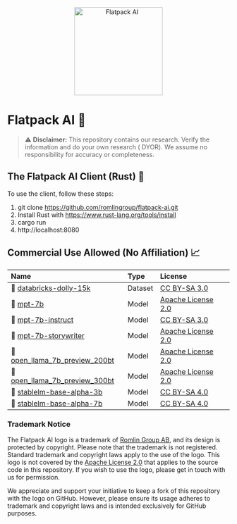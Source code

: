 <div align="center">
  <img src="https://raw.githubusercontent.com/romlingroup/flatpack-ai/main/client/static/images/flatpack_ai_logo.svg" width="200" height="200" alt="Flatpack AI">
</div>

# Flatpack AI 🤖

> :warning: **Disclaimer:** This repository contains our research. Verify the information and do your own research (
> DYOR). We assume no responsibility for accuracy or completeness.

## The Flatpack AI Client (Rust) 🦀

To use the client, follow these steps:

1. git clone https://github.com/romlingroup/flatpack-ai.git
2. Install Rust with https://www.rust-lang.org/tools/install
3. cargo run
4. http://localhost:8080

## Commercial Use Allowed (No Affiliation) 📈

| Name                                                                                                 | Type    | License                                                           |
|:-----------------------------------------------------------------------------------------------------|:--------|:------------------------------------------------------------------|
| 🤗 [databricks-dolly-15k](https://huggingface.co/datasets/databricks/databricks-dolly-15k)           | Dataset | [CC BY-SA 3.0](https://creativecommons.org/licenses/by-sa/3.0/)   |
| 🤗 [mpt-7b](https://huggingface.co/mosaicml/mpt-7b)                                                  | Model   | [Apache License 2.0](https://www.apache.org/licenses/LICENSE-2.0) |
| 🤗 [mpt-7b-instruct](https://huggingface.co/mosaicml/mpt-7b-instruct)                                | Model   | [CC BY-SA 3.0](https://creativecommons.org/licenses/by-sa/3.0/)   |
| 🤗 [mpt-7b-storywriter](https://huggingface.co/mosaicml/mpt-7b-storywriter)                          | Model   | [Apache License 2.0](https://www.apache.org/licenses/LICENSE-2.0) |
| 🤗 [open_llama_7b_preview_200bt](https://huggingface.co/openlm-research/open_llama_7b_preview_200bt) | Model   | [Apache License 2.0](https://www.apache.org/licenses/LICENSE-2.0) |
| 🤗 [open_llama_7b_preview_300bt](https://huggingface.co/openlm-research/open_llama_7b_preview_300bt) | Model   | [Apache License 2.0](https://www.apache.org/licenses/LICENSE-2.0) |
| 🤗 [stablelm-base-alpha-3b](https://huggingface.co/stabilityai/stablelm-base-alpha-3b)               | Model   | [CC BY-SA 4.0](https://creativecommons.org/licenses/by-sa/4.0/)   |
| 🤗 [stablelm-base-alpha-7b](https://huggingface.co/stabilityai/stablelm-base-alpha-7b)               | Model   | [CC BY-SA 4.0](https://creativecommons.org/licenses/by-sa/4.0/)   |

### Trademark Notice

The Flatpack AI logo is a trademark of [Romlin Group AB](https://romlin.com), and its design is protected by copyright. Please note that the trademark is not registered. Standard trademark and copyright laws apply to the use of the logo. This logo is not covered by the [Apache License 2.0](https://www.apache.org/licenses/LICENSE-2.0) that applies to the source code in this repository. If you wish to use the logo, please get in touch with us for permission.

We appreciate and support your initiative to keep a fork of this repository with the logo on GitHub. However, please ensure its usage adheres to trademark and copyright laws and is intended exclusively for GitHub purposes.